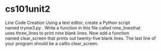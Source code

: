 # cs101unit2
Line Code Creation
Using a text editor, create a Python script named tryme3.py . Write a function in this file called nine_linesthat uses three_lines to print nine blank lines. Now add a function named clear_screen that prints out twenty-five blank lines. The last line of your program should be a callto clear_screen.
